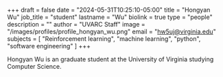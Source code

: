 +++
draft = false
date = "2024-05-31T10:25:10-05:00"
title = "Hongyan Wu"
job_title = "student"
lastname = "Wu"
biolink = true
type = "people"
description = ""
author = "UVARC Staff"
image = "/images/profiles/profile_hongyan_wu.png"
email = "hw5uj@virginia.edu"
subjects = [
  "Reinforcement learning",
  "machine learning",
  "python",
  "software engineering"
]
+++

Hongyan Wu is an graduate student at the University of Virginia studying Computer Science.